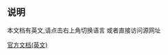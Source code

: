
## 说明

本文档有英文,请点击右上角切换语言 或者直接访问源网址

[官方文档(英文)](https://ae-scripting.docsforadobe.dev/introduction/objectmodel.html)